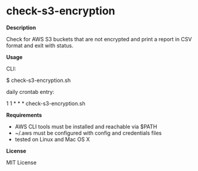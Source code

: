 # check-s3-encryption

**Description**

Check for AWS S3 buckets that are not encrypted and print a report in CSV format and exit with status.

**Usage**

CLI:

$ check-s3-encryption.sh

daily crontab entry:

1 1 * * * check-s3-encryption.sh

**Requirements**

* AWS CLI tools must be installed and reachable via $PATH
* ~/.aws must be configured with config and credentials files
* tested on Linux and Mac OS X

**License**

MIT License

